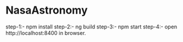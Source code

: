 # NasaAstronomy
step-1:- npm install
step-2:- ng build
step-3:- npm start
step-4:- open http://localhost:8400 in browser.
